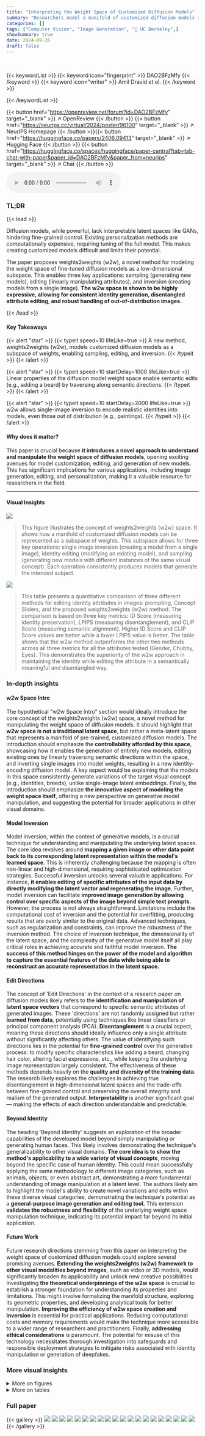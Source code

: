 ```yaml
---
title: "Interpreting the Weight Space of Customized Diffusion Models"
summary: "Researchers model a manifold of customized diffusion models as a subspace of weights, enabling controllable creation of new models via sampling, editing, and inversion from a single image."
categories: []
tags: ["Computer Vision", "Image Generation", "🏢 UC Berkeley",]
showSummary: true
date: 2024-09-26
draft: false
---
```


<br>

{{< keywordList >}}
{{< keyword icon="fingerprint" >}} DAO2BFzMfy {{< /keyword >}}
{{< keyword icon="writer" >}} Amil Dravid et el. {{< /keyword >}}
 
{{< /keywordList >}}

{{< button href="https://openreview.net/forum?id=DAO2BFzMfy" target="_blank" >}}
↗ OpenReview
{{< /button >}}
{{< button href="https://neurips.cc/virtual/2024/poster/96100" target="_blank" >}}
↗ NeurIPS Homepage
{{< /button >}}{{< button href="https://huggingface.co/papers/2406.09413" target="_blank" >}}
↗ Hugging Face
{{< /button >}}
{{< button href="https://huggingface.co/spaces/huggingface/paper-central?tab=tab-chat-with-paper&paper_id=DAO2BFzMfy&paper_from=neurips" target="_blank" >}}
↗ Chat
{{< /button >}}



<audio controls>
    <source src="https://ai-paper-reviewer.com/DAO2BFzMfy/podcast.wav" type="audio/wav">
    Your browser does not support the audio element.
</audio>


### TL;DR


{{< lead >}}

Diffusion models, while powerful, lack interpretable latent spaces like GANs, hindering fine-grained control.  Existing personalization methods are computationally expensive, requiring tuning of the full model.  This makes creating customized models difficult and limits their potential. 

The paper proposes weights2weights (w2w), a novel method for modeling the weight space of fine-tuned diffusion models as a low-dimensional subspace.  This enables three key applications: sampling (generating new models), editing (linearly manipulating attributes), and inversion (creating models from a single image).  **The w2w space is shown to be highly expressive, allowing for consistent identity generation, disentangled attribute editing, and robust handling of out-of-distribution images.**

{{< /lead >}}


#### Key Takeaways

{{< alert "star" >}}
{{< typeit speed=10 lifeLike=true >}} A new method, weights2weights (w2w), models customized diffusion models as a subspace of weights, enabling sampling, editing, and inversion. {{< /typeit >}}
{{< /alert >}}

{{< alert "star" >}}
{{< typeit speed=10 startDelay=1000 lifeLike=true >}} Linear properties of the diffusion model weight space enable semantic edits (e.g., adding a beard) by traversing along semantic directions. {{< /typeit >}}
{{< /alert >}}

{{< alert "star" >}}
{{< typeit speed=10 startDelay=2000 lifeLike=true >}} w2w allows single-image inversion to encode realistic identities into models, even those out of distribution (e.g., paintings). {{< /typeit >}}
{{< /alert >}}

#### Why does it matter?
This paper is crucial because **it introduces a novel approach to understand and manipulate the weight space of diffusion models**, opening exciting avenues for model customization, editing, and generation of new models.  This has significant implications for various applications, including image generation, editing, and personalization, making it a valuable resource for researchers in the field.

------
#### Visual Insights



![](https://ai-paper-reviewer.com/DAO2BFzMfy/figures_0_1.jpg)

> This figure illustrates the concept of weights2weights (w2w) space.  It shows how a manifold of customized diffusion models can be represented as a subspace of weights. This subspace allows for three key operations: single image inversion (creating a model from a single image), identity editing (modifying an existing model), and sampling (generating new models with different instances of the same visual concept).  Each operation consistently produces models that generate the intended subject.





![](https://ai-paper-reviewer.com/DAO2BFzMfy/tables_6_1.jpg)

> This table presents a quantitative comparison of three different methods for editing identity attributes in images: prompting, Concept Sliders, and the proposed weights2weights (w2w) method.  The comparison is based on three key metrics: ID Score (measuring identity preservation), LPIPS (measuring disentanglement), and CLIP Score (measuring semantic alignment). Higher ID Score and CLIP Score values are better while a lower LPIPS value is better.  The table shows that the w2w method outperforms the other two methods across all three metrics for all the attributes tested (Gender, Chubby, Eyes). This demonstrates the superiority of the w2w approach in maintaining the identity while editing the attribute in a semantically meaningful and disentangled way.





### In-depth insights


#### w2w Space Intro
The hypothetical "w2w Space Intro" section would ideally introduce the core concept of the weights2weights (w2w) space, a novel method for manipulating the weight space of diffusion models.  It should highlight that **w2w space is not a traditional latent space**, but rather a meta-latent space that represents a manifold of pre-trained, customized diffusion models.  The introduction should emphasize the **controllability afforded by this space**, showcasing how it enables the generation of entirely new models, editing existing ones by linearly traversing semantic directions within the space, and inverting single images into model weights, resulting in a new identity-encoding diffusion model.  A key aspect would be explaining that the models in this space consistently generate variations of the target visual concept (e.g., identities, breeds), unlike single-image latent embeddings. Finally, the introduction should emphasize **the innovative aspect of modeling the weight space itself**, offering a new perspective on generative model manipulation, and suggesting the potential for broader applications in other visual domains.

#### Model Inversion
Model inversion, within the context of generative models, is a crucial technique for understanding and manipulating the underlying latent spaces.  The core idea revolves around **mapping a given image or other data point back to its corresponding latent representation within the model's learned space**.  This is inherently challenging because the mapping is often non-linear and high-dimensional, requiring sophisticated optimization strategies.  Successful inversion unlocks several valuable applications. For instance, **it enables editing of specific attributes of the input data by directly modifying the latent vector and regenerating the image.**   Further, model inversion can facilitate **improved image generation by allowing control over specific aspects of the image beyond simple text prompts.**  However, the process is not always straightforward. Limitations include the computational cost of inversion and the potential for overfitting, producing results that are overly similar to the original data.  Advanced techniques, such as regularization and constraints, can improve the robustness of the inversion method.  The choice of inversion technique, the dimensionality of the latent space, and the complexity of the generative model itself all play critical roles in achieving accurate and faithful model inversion.  **The success of this method hinges on the power of the model and algorithm to capture the essential features of the data while being able to reconstruct an accurate representation in the latent space.**

#### Edit Directions
The concept of 'Edit Directions' in the context of a research paper on diffusion models likely refers to the **identification and manipulation of latent space vectors** that correspond to specific semantic attributes of generated images.  These 'directions' are not randomly assigned but rather **learned from data**, potentially using techniques like linear classifiers or principal component analysis (PCA).  **Disentanglement** is a crucial aspect, meaning these directions should ideally influence only a single attribute without significantly affecting others.  The value of identifying such directions lies in the potential for **fine-grained control** over the generative process: to modify specific characteristics like adding a beard, changing hair color, altering facial expressions, etc., while keeping the underlying image representation largely consistent.  The effectiveness of these methods depends heavily on the **quality and diversity of the training data**.  The research likely explores the challenges in achieving true disentanglement in high-dimensional latent spaces and the trade-offs between fine-grained control and preserving the overall integrity and realism of the generated output.  **Interpretability** is another significant goal — making the effects of each direction understandable and predictable.

#### Beyond Identity
The heading 'Beyond Identity' suggests an exploration of the broader capabilities of the developed model beyond simply manipulating or generating human faces.  This likely involves demonstrating the technique's generalizability to other visual domains. **The core idea is to show the method's applicability to a wide variety of visual concepts**, moving beyond the specific case of human identity.  This could mean successfully applying the same methodology to different image categories, such as animals, objects, or even abstract art, demonstrating a more fundamental understanding of image manipulation at a latent level.  The authors likely aim to highlight the model's ability to create novel variations and edits within these diverse visual categories, demonstrating the technique's potential as a **general-purpose image generation and editing tool.** This extension **validates the robustness and flexibility** of the underlying weight space manipulation technique, indicating its potential impact far beyond its initial application.

#### Future Work
Future research directions stemming from this paper on interpreting the weight space of customized diffusion models could explore several promising avenues. **Extending the weights2weights (w2w) framework to other visual modalities beyond images**, such as video or 3D models, would significantly broaden its applicability and unlock new creative possibilities.  Investigating **the theoretical underpinnings of the w2w space** is crucial to establish a stronger foundation for understanding its properties and limitations. This might involve formalizing the manifold structure, exploring its geometric properties, and developing analytical tools for better manipulation.  **Improving the efficiency of w2w space creation and inversion** is essential for practical applications.  Reducing computational costs and memory requirements would make the technique more accessible to a wider range of researchers and practitioners.  Finally, **addressing ethical considerations** is paramount.  The potential for misuse of this technology necessitates thorough investigation into safeguards and responsible deployment strategies to mitigate risks associated with identity manipulation or generation of deepfakes.


### More visual insights

<details>
<summary>More on figures
</summary>


![](https://ai-paper-reviewer.com/DAO2BFzMfy/figures_1_1.jpg)

> This figure illustrates the weights2weights (w2w) space as a meta-latent space.  It contrasts the traditional generative latent space which controls single image instances with the w2w space which controls the model itself. The figure shows three applications of w2w space: sampling new models, editing existing models, and inverting a single image into a model. Each operation results in a new model that consistently generates the subject.


![](https://ai-paper-reviewer.com/DAO2BFzMfy/figures_2_1.jpg)

> This figure illustrates the process of creating the weights2weights (w2w) space.  It starts with a dataset of identities, each of which is used to fine-tune a diffusion model using Low-Rank Adaptation (LoRA). This results in a set of model weights. Dimensionality reduction (using PCA) is then applied, creating a lower-dimensional subspace called the w2w space.  Finally, linear classifiers are trained to find interpretable directions within this space for editing.


![](https://ai-paper-reviewer.com/DAO2BFzMfy/figures_5_1.jpg)

> This figure shows three examples of identities sampled from the w2w space, along with their nearest neighbor identities from the training set.  The goal is to illustrate that the sampling process generates novel identities that are similar but not identical to existing ones. The figure also demonstrates that these new identities can be used in various contexts, just like the original training set identities.


![](https://ai-paper-reviewer.com/DAO2BFzMfy/figures_5_2.jpg)

> This figure compares three methods for editing subject attributes in generated images:  prompting, Concept Sliders, and weights2weights (w2w). Each column shows the results of applying an edit (Woman, Chubby, Narrow Eyes) using each method. The w2w method is shown to preserve identity, apply the edit cleanly, and avoid unintended side effects. Concept Sliders tends to exaggerate the edits, leading to artifacts, and prompting often leads to unpredictable changes.


![](https://ai-paper-reviewer.com/DAO2BFzMfy/figures_6_1.jpg)

> This figure demonstrates that multiple edits can be composed linearly in the w2w space. Each column shows samples generated from a model with different combinations of edits applied. The results show that combining multiple edits does not significantly affect the original identity or interfere with other visual elements, and that the edits remain consistent across different generations.


![](https://ai-paper-reviewer.com/DAO2BFzMfy/figures_7_1.jpg)

> This figure shows the results of inverting single images into the weights2weights (w2w) space.  The leftmost column shows the input images. Subsequent columns demonstrate that the inverted models can generate realistic and consistent identities across different generation seeds and prompts. Moreover, the identities can be seamlessly edited by linearly traversing along semantic directions in the w2w space. These edits also persist across different generations.


![](https://ai-paper-reviewer.com/DAO2BFzMfy/figures_7_2.jpg)

> This figure demonstrates the ability of the w2w space to project out-of-distribution identities (e.g., cartoon, painting, animation) into realistic renderings with in-domain facial features. The generated samples highlight the model's capacity to capture and reproduce key characteristics of the identities, even from unconventional sources.  Further, these inverted identities maintain consistency when composed into novel scenes or rendered in different artistic styles.


![](https://ai-paper-reviewer.com/DAO2BFzMfy/figures_8_1.jpg)

> This figure shows the effect of scaling the number of models used to create the weights2weights space on the disentanglement of attribute directions and identity preservation.  The left plot demonstrates how the entanglement (measured by cosine similarity between classifier directions) decreases as the number of models increases. The right plot shows how identity preservation (measured by ID score) increases as the number of models increases, approaching the performance of a multi-image DreamBooth model. Three specific attribute pairs are highlighted to illustrate the disentanglement trend.


![](https://ai-paper-reviewer.com/DAO2BFzMfy/figures_9_1.jpg)

> This figure shows that the weights2weights method can be applied to visual concepts beyond human faces.  Two examples are given: dog breeds and car types. For each, the authors created a dataset of models fine-tuned to different instances of the concept (dog breeds or car types). PCA was applied to the weights to find a lower-dimensional subspace. Linear classifiers were then trained to identify directions in this subspace corresponding to semantic attributes (like size for dogs or car type for cars). The resulting subspaces allow for controllable creation of models representing new variations of the concepts. 


![](https://ai-paper-reviewer.com/DAO2BFzMfy/figures_9_2.jpg)

> This figure demonstrates the ability of the w2w space to reconstruct an identity from a single image and further edit it by applying linear transformations in the weight space. The reconstructed identities maintain consistency across different generation seeds and prompts, highlighting the model's ability to generate diverse and realistic images while preserving the core identity.


![](https://ai-paper-reviewer.com/DAO2BFzMfy/figures_15_1.jpg)

> This figure shows several examples of identities generated from the w2w model, which is a model of the weight space of fine-tuned diffusion models.  Each sampled identity is compared to its nearest neighbor from the training dataset.  The comparison highlights that while the sampled identities share some characteristics with their nearest neighbors, they are also distinct and novel. This demonstrates the ability of the w2w model to generate diverse and realistic identities. The figure also shows that these sampled identities can be used in a variety of contexts, just like standard customized diffusion models.


![](https://ai-paper-reviewer.com/DAO2BFzMfy/figures_16_1.jpg)

> This figure shows that multiple edits in the w2w space can be controlled in a continuous manner.  The edits are applied to different identities, demonstrating that the edits are disentangled and do not interfere with other attributes. The edits are also persistent, meaning that they appear consistently across different generations.


![](https://ai-paper-reviewer.com/DAO2BFzMfy/figures_17_1.jpg)

> This figure demonstrates that multiple edits can be applied to a single identity model using the w2w method.  The edits are shown to be disentangled, meaning they don't negatively affect other aspects of the generated image, and semantically aligned, meaning the changes accurately reflect the intended edit.  The consistent appearance of the edits across different image samples highlights the reliability and stability of the w2w approach for generating edited images.


![](https://ai-paper-reviewer.com/DAO2BFzMfy/figures_17_2.jpg)

> This figure demonstrates that multiple edits can be composed in the w2w space without significantly affecting the original identity or interfering with other concepts. The edits are consistent across different generations of images, using fixed random seeds.


![](https://ai-paper-reviewer.com/DAO2BFzMfy/figures_18_1.jpg)

> This figure visualizes the effect of traversing along the first three principal components of the w2w space.  Each row shows a series of images generated by varying the value of a single principal component while holding the others constant. The images demonstrate that the principal components influence multiple attributes of the generated identities, such as age, gender, and facial hair, highlighting the entanglement of these features in the model's weight space. This entanglement motivates the use of linear classifiers to disentangle these attributes for more controlled editing.


![](https://ai-paper-reviewer.com/DAO2BFzMfy/figures_18_2.jpg)

> This figure shows more examples of applying multiple edits to the same subject in the w2w space.  The edits are shown in a sequential manner demonstrating how different attributes can be combined.  Each row showcases a different subject and different sets of edits.  The consistency of the identity across these edits is emphasized.


![](https://ai-paper-reviewer.com/DAO2BFzMfy/figures_19_1.jpg)

> This figure illustrates the weights2weights (w2w) space, which is a subspace of weights from a collection of customized diffusion models. It shows how this space allows for three main operations: single image inversion (creating a model from a single image), identity editing (modifying characteristics within an existing model), and sampling (generating new models with novel instances of the visual concept).


![](https://ai-paper-reviewer.com/DAO2BFzMfy/figures_19_2.jpg)

> This figure shows an example question from the user study on identity editing. Users are presented with an original image and three edited versions of the same image, each created using a different method. They are asked to choose the edited image that best satisfies the criteria of semantic alignment (in this case, 'chubby'), identity preservation, and disentanglement. This helps to evaluate the performance of each method in terms of creating edits that are both semantically correct and visually pleasing.


![](https://ai-paper-reviewer.com/DAO2BFzMfy/figures_20_1.jpg)

> This figure compares the results of three different methods for inverting a single image into a generative model: Dreambooth with LoRA trained on multiple images, Dreambooth with LoRA trained on a single image, and the proposed w2w inversion method.  The results show that w2w inversion produces images that are more consistent with the input image in terms of identity and realism compared to the other methods. The w2w method is particularly effective at preserving the identity of individuals across varied poses and settings, highlighting its superior performance in generating realistic and consistent image generation.


![](https://ai-paper-reviewer.com/DAO2BFzMfy/figures_21_1.jpg)

> This figure shows a qualitative comparison of the inversion results obtained using different methods: Dreambooth fine-tuned with LoRA on multiple images, Dreambooth fine-tuned with LoRA on a single image, and the proposed w2w inversion. For each method, the figure presents several generated images from the same input image.  The results demonstrate that the w2w inversion method is better at preserving the identity and realism of the input image compared to the other two methods.


![](https://ai-paper-reviewer.com/DAO2BFzMfy/figures_22_1.jpg)

> This figure compares the results of three different single-shot personalization methods: Celeb-Basis, IP-Adapter FaceID, and the proposed w2w method.  The original image is shown on the left, and the results of each method are shown on the right, using the same prompt. It visually demonstrates the differences in identity preservation, image diversity, and alignment with the prompt between the methods.


![](https://ai-paper-reviewer.com/DAO2BFzMfy/figures_23_1.jpg)

> This figure shows an example question used in a user study to evaluate the quality of identity edits.  Users were presented with an original image and three edited versions (using different methods) and asked to select the best edit based on three criteria: semantic alignment, identity preservation, and disentanglement.


![](https://ai-paper-reviewer.com/DAO2BFzMfy/figures_24_1.jpg)

> This figure shows three examples of out-of-distribution images (a portrait of Shakespeare, a dog, and a painting) being successfully inverted into the weights2weights space.  The resulting models, when prompted, generate realistic images of the subjects in diverse settings. This demonstrates the ability of the model to handle various input styles while maintaining the core identity.


![](https://ai-paper-reviewer.com/DAO2BFzMfy/figures_25_1.jpg)

> This figure shows how synthetic datasets were created for fine-tuning the model for different identities.  It highlights the use of a CelebA image as a starting point, which is then used to generate a consistent set of images for training. This process ensures that the model learns a consistent representation of each identity.


![](https://ai-paper-reviewer.com/DAO2BFzMfy/figures_26_1.jpg)

> This figure shows the histograms of the coefficients for the first three principal components obtained through PCA on the model weights.  The distributions appear roughly Gaussian, suggesting independence among the principal components which supports the modelling assumption used to sample new models.


![](https://ai-paper-reviewer.com/DAO2BFzMfy/figures_26_2.jpg)

> This figure shows the pairwise joint distributions of the first three principal components after rescaling them to unit variance. The near-circular shapes in the plots indicate that the components are roughly independent, which supports the assumption made in the paper that they can be modeled as independent Gaussians.


![](https://ai-paper-reviewer.com/DAO2BFzMfy/figures_27_1.jpg)

> This figure shows the results of applying different numbers of principal components to the task of adding a goatee to faces in images. Using only 100 principal components, the results are coarse and change several attributes at once. With 1000 principal components, the editing is much more focused and only changes the addition of a goatee. Using 10,000 principal components doesn't improve results significantly.


![](https://ai-paper-reviewer.com/DAO2BFzMfy/figures_27_2.jpg)

> This figure shows the results of inverting a single image into the w2w space using different numbers of principal components (PCs). The image on the left is the input image. The results on the right show that using 10,000 PCs produces images that are both realistic and preserve the identity of the input image, without overfitting. Using fewer PCs (1000) underfits the data and using more PCs (20,000) overfits, causing the generated images to be less realistic and consistent.


![](https://ai-paper-reviewer.com/DAO2BFzMfy/figures_27_3.jpg)

> This figure shows a plot of identity preservation (ID score) against the number of principal components used in the w2w inversion method. The x-axis represents the number of principal components, while the y-axis represents the average ID score achieved on 100 inverted FFHQ (high-resolution face) images. The plot demonstrates that as the number of principal components increases, identity preservation improves, suggesting that a higher-dimensional subspace better captures the nuances of individual identities.


![](https://ai-paper-reviewer.com/DAO2BFzMfy/figures_28_1.jpg)

> This figure shows how traversing along the first three principal components of the weights2weights space affects the generated images. Each row represents a traversal along one of the components, showing changes in attributes like age, gender, and facial hair.  The entanglement of these attributes highlights the need for disentanglement techniques, like using linear classifiers to find separating hyperplanes, to control individual features more effectively.


![](https://ai-paper-reviewer.com/DAO2BFzMfy/figures_29_1.jpg)

> This figure shows that the proposed method can be extended to other visual concepts besides human identities.  Two examples are given: dog breeds and car types. For each concept, a linear subspace is created using PCA on a dataset of fine-tuned diffusion models. Linear classifiers then identify semantic edit directions within these subspaces, enabling controlled modifications of the generated models (e.g., changing a dog's size or a car's color).


![](https://ai-paper-reviewer.com/DAO2BFzMfy/figures_30_1.jpg)

> This figure demonstrates the merging of two different types of models:  one from the weights2weights (w2w) space, and another fine-tuned to generate images in a specific style (Pixar).  The merging process is shown to be a simple addition of the model weights, resulting in images that combine elements of both models.  This highlights the potential for combining models from different training processes and conceptual spaces.


![](https://ai-paper-reviewer.com/DAO2BFzMfy/figures_30_2.jpg)

> This figure shows the results of injecting edited weights at different timesteps (T) during the image generation process.  It demonstrates a trade-off between preserving the original context of the image and the strength of the applied edit.  Using smaller timesteps (e.g., T=600) results in better context preservation, but the edit is less pronounced. Conversely, larger timesteps (e.g., T=1000) result in a stronger edit, but might negatively impact the overall context of the image.


</details>




<details>
<summary>More on tables
</summary>


![](https://ai-paper-reviewer.com/DAO2BFzMfy/tables_7_1.jpg)
> This table compares the identity preservation performance of three different methods: Dreambooth with LoRA trained on multiple images, Dreambooth with LoRA trained on a single image, and the proposed w2w inversion method.  The ID Score metric is used to evaluate identity preservation, with higher scores indicating better performance. The results show that w2w inversion achieves comparable performance to Dreambooth trained on multiple images, while significantly outperforming Dreambooth trained on a single image. This demonstrates the effectiveness of w2w inversion in encoding identities from limited data.

![](https://ai-paper-reviewer.com/DAO2BFzMfy/tables_19_1.jpg)
> This table presents a quantitative comparison of three different methods for editing subject attributes in images: w2w, Concept Sliders, and prompting. The comparison is based on three criteria: identity preservation (how well the edited image maintains the original identity), disentanglement (how well the edit is separated from other visual elements), and semantic alignment (how well the edit matches the intended semantic meaning). The results show that w2w outperforms the other methods on all three criteria, indicating that it is a more effective method for editing subject attributes in a disentangled and semantically aligned manner.

![](https://ai-paper-reviewer.com/DAO2BFzMfy/tables_20_1.jpg)
> This table compares the efficiency and identity preservation of three different methods for inverting a single image into a model: Dreambooth with LoRA (trained on a single image and multiple images), and the proposed w2w inversion method.  It shows the number of parameters optimized, the optimization time, and the resulting identity fidelity (higher is better). The w2w inversion method is significantly faster than the Dreambooth method, while achieving comparable identity fidelity.

![](https://ai-paper-reviewer.com/DAO2BFzMfy/tables_22_1.jpg)
> This table compares the identity preservation performance (ID Score) of three different single-shot personalization methods: Celeb-Basis, IP-Adapter FaceID, and the proposed w2w method.  The ID Score metric quantifies how well the generated images preserve the identity of the input image, with higher scores indicating better preservation. The results show that the w2w method achieves the highest ID Score, suggesting its superior ability to reconstruct identities from single images.

![](https://ai-paper-reviewer.com/DAO2BFzMfy/tables_22_2.jpg)
> This table presents the results of a user study comparing the performance of three different methods for inverting an image into a model's weight space: w2w, Celeb-Basis, and IP-Adapter FaceID.  The win rate indicates the percentage of times users preferred w2w over the other methods based on identity preservation, prompt alignment and diversity of generated images.

</details>




### Full paper

{{< gallery >}}
<img src="https://ai-paper-reviewer.com/DAO2BFzMfy/1.png" class="grid-w50 md:grid-w33 xl:grid-w25" />
<img src="https://ai-paper-reviewer.com/DAO2BFzMfy/2.png" class="grid-w50 md:grid-w33 xl:grid-w25" />
<img src="https://ai-paper-reviewer.com/DAO2BFzMfy/3.png" class="grid-w50 md:grid-w33 xl:grid-w25" />
<img src="https://ai-paper-reviewer.com/DAO2BFzMfy/4.png" class="grid-w50 md:grid-w33 xl:grid-w25" />
<img src="https://ai-paper-reviewer.com/DAO2BFzMfy/5.png" class="grid-w50 md:grid-w33 xl:grid-w25" />
<img src="https://ai-paper-reviewer.com/DAO2BFzMfy/6.png" class="grid-w50 md:grid-w33 xl:grid-w25" />
<img src="https://ai-paper-reviewer.com/DAO2BFzMfy/7.png" class="grid-w50 md:grid-w33 xl:grid-w25" />
<img src="https://ai-paper-reviewer.com/DAO2BFzMfy/8.png" class="grid-w50 md:grid-w33 xl:grid-w25" />
<img src="https://ai-paper-reviewer.com/DAO2BFzMfy/9.png" class="grid-w50 md:grid-w33 xl:grid-w25" />
<img src="https://ai-paper-reviewer.com/DAO2BFzMfy/10.png" class="grid-w50 md:grid-w33 xl:grid-w25" />
<img src="https://ai-paper-reviewer.com/DAO2BFzMfy/11.png" class="grid-w50 md:grid-w33 xl:grid-w25" />
<img src="https://ai-paper-reviewer.com/DAO2BFzMfy/12.png" class="grid-w50 md:grid-w33 xl:grid-w25" />
<img src="https://ai-paper-reviewer.com/DAO2BFzMfy/13.png" class="grid-w50 md:grid-w33 xl:grid-w25" />
<img src="https://ai-paper-reviewer.com/DAO2BFzMfy/14.png" class="grid-w50 md:grid-w33 xl:grid-w25" />
<img src="https://ai-paper-reviewer.com/DAO2BFzMfy/15.png" class="grid-w50 md:grid-w33 xl:grid-w25" />
<img src="https://ai-paper-reviewer.com/DAO2BFzMfy/16.png" class="grid-w50 md:grid-w33 xl:grid-w25" />
<img src="https://ai-paper-reviewer.com/DAO2BFzMfy/17.png" class="grid-w50 md:grid-w33 xl:grid-w25" />
<img src="https://ai-paper-reviewer.com/DAO2BFzMfy/18.png" class="grid-w50 md:grid-w33 xl:grid-w25" />
<img src="https://ai-paper-reviewer.com/DAO2BFzMfy/19.png" class="grid-w50 md:grid-w33 xl:grid-w25" />
<img src="https://ai-paper-reviewer.com/DAO2BFzMfy/20.png" class="grid-w50 md:grid-w33 xl:grid-w25" />
{{< /gallery >}}
